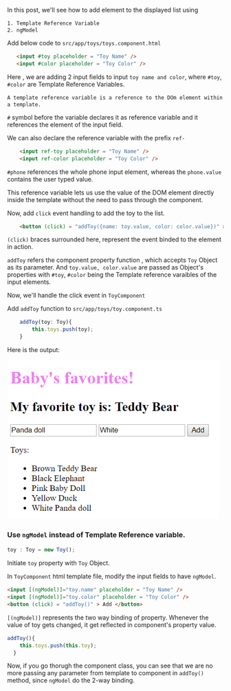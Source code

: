 
In this post, we'll see how to add element to the displayed list using

    1. Template Reference Variable
    2. ngModel


Add below code to `src/app/toys/toys.component.html`

```html
   <input #toy placeholder = "Toy Name" />
   <input #color placeholder = "Toy Color" />
```
Here , we are adding 2 input fields to input `toy name and color`, where `#toy`, `#color` are Template Reference Variables.


```
A template reference variable is a reference to the DOm element within a template.
```
`#` symbol before the variable declares it as reference variable and it references the element of the input field.

We can also declare the reference variable with the prefix `ref-`

```html
    <input ref-toy placeholder = "Toy Name" />
    <input ref-color placeholder = "Toy Color" />
```

`#phone` references the whole phone input element, whereas the `phone.value` contains the user typed value.

This reference variable lets us use the value of the DOM element directly inside the template without the need to pass through the component.

Now, add `click` event handling to add the toy to the list.
```html
    <button (click) = "addToy({name: toy.value, color: color.value})" > Add </button>
```
`(click)` braces surrounded here, represent the event binded to the element in action.

`addToy` refers the component property function , which accepts `Toy` Object as its parameter.
And `toy.value, color.value` are passed as Object's properties with `#toy`, `#color` being the Template reference varaibles of the input elements.

Now, we'll handle the click event in `ToyComponent`

Add `addToy` function to `src/app/toys/toy.component.ts`

```typescript
    addToy(toy: Toy){
        this.toys.push(toy);
    }  
```
Here is the output:

![alt-text](https://github.com/DeepikaRajendran/dev-mom/raw/master/images/add-Toy.png)


### Use `ngModel` instead of Template Reference variable.

```typescript
toy : Toy = new Toy();
```
Initiate `toy` property with `Toy` Object.

In `ToyComponent` html template file, modify the input fields to have `ngModel`.

```html
<input [(ngModel)]="toy.name" placeholder = "Toy Name" />
<input [(ngModel)]="toy.color" placeholder = "Toy Color" />
<button (click) = "addToy()" > Add </button>
```
`[(ngModel)]` represents the two way binding of property. Whenever the value of toy gets changed, it get reflected in component's property value.

```typescript
addToy(){
    this.toys.push(this.toy);
  }
```
Now, if you go thorugh the component class, you can see that we are no more passing any parameter from template to component in `addToy()` method, since `ngModel` do the 2-way binding.


